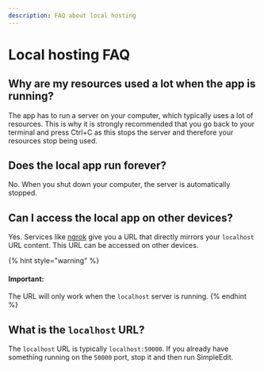 ```yaml
---
description: FAQ about local hosting
---
```


# Local hosting FAQ

## Why are my resources used a lot when the app is running?

The app has to run a server on your computer, which typically uses a lot of resources. This is why it is strongly recommended that you go back to your terminal and press Ctrl+C as this stops the server and therefore your resources stop being used.

## Does the local app run forever?

No. When you shut down your computer, the server is automatically stopped.

## Can I access the local app on other devices?

Yes. Services like [ngrok](https://ngrok.com) give you a URL that directly mirrors your `localhost` URL content. This URL can be accessed on other devices.

{% hint style="warning" %}
#### Important:

The URL will only work when the `localhost` server is running.
{% endhint %}

## What is the `localhost` URL?

The `localhost` URL is typically `localhost:50000`. If you already have something running on the `50000` port, stop it and then run SimpleEdit.

